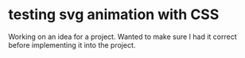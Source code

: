 # testing svg animation with CSS

Working on an idea for a project. Wanted to make sure I had it correct before implementing it into the project.
